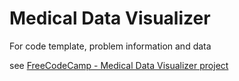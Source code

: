 # Medical Data Visualizer

For code template, problem information and data

see [FreeCodeCamp - Medical Data Visualizer project](https://github.com/freeCodeCamp/boilerplate-medical-data-visualizer)
